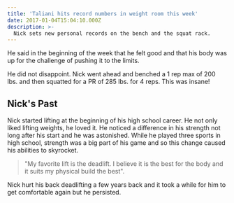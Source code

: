 ```yaml
---
title: 'Taliani hits record numbers in weight room this week'
date: 2017-01-04T15:04:10.000Z
description: >-
  Nick sets new personal records on the bench and the squat rack.
---
```


He said in the beginning of the week that he felt good and that his body was up for the challenge of pushing it to the limits.

He did not disappoint. Nick went ahead and benched a 1 rep max of 200 lbs. and then squatted for a PR of 285 lbs. for 4 reps. This was insane!

## Nick's Past

Nick started lifting at the beginning of his high school career. He not only liked lifting weights, he loved it. He noticed a difference in his strength not long after his start and he was astonished. While he played three sports in high school, strength was a big part of his game and so this change caused his abilities to skyrocket.  

>"My favorite lift is the deadlift. I believe it is the best for the body and it suits my physical build the best".

Nick hurt his back deadlifting a few years back and it took a while for him to get comfortable again but he persisted.
